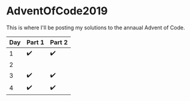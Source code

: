 # AdventOfCode2019

This is where I'll be posting my solutions to the annaual Advent of Code. 

Day | Part 1 | Part 2
:------------ | :-------------| :-------------|
1 | :heavy_check_mark: |  :heavy_check_mark:
2 |  |  
3 | :heavy_check_mark: |  :heavy_check_mark:
4 | :heavy_check_mark: |  :heavy_check_mark:
